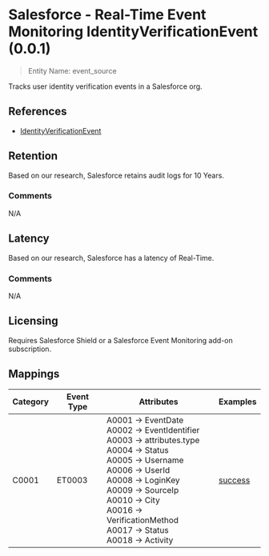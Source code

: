 # Salesforce - Real-Time Event Monitoring IdentityVerificationEvent (0.0.1)

> Entity Name: event_source

Tracks user identity verification events in a Salesforce org.

## References
* [IdentityVerificationEvent](https://developer.salesforce.com/docs/atlas.en-us.platform_events.meta/platform_events/sforce_api_objects_identityverificationevent.htm)

## Retention

Based on our research, Salesforce retains audit logs for 10 Years.


### Comments
N/A


## Latency

Based on our research, Salesforce has a latency of Real-Time.

### Comments
N/A


## Licensing

Requires Salesforce Shield or a Salesforce Event Monitoring add-on subscription.

## Mappings

| Category | Event Type | Attributes | Examples |
| -------- | ---------- | ---------- | -------- |
| C0001 | ET0003 |A0001 -> EventDate<br />A0002 -> EventIdentifier<br />A0003 -> attributes.type<br />A0004 -> Status<br />A0005 -> Username<br />A0006 -> UserId<br />A0008 -> LoginKey<br />A0009 -> SourceIp<br />A0010 -> City<br />A0016 -> VerificationMethod<br />A0017 -> Status<br />A0018 -> Activity<br />|[success](/products/salesforce/event_examples/authentication_mfa_verification.json)<br />|


